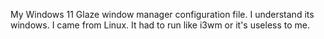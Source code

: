 My Windows 11 Glaze window manager configuration file. I understand its windows. I came from Linux.
It had to run like i3wm or it's useless to me.
